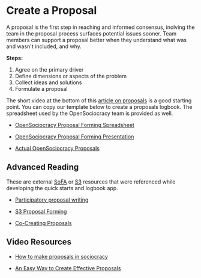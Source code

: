 # Create a Proposal 

A proposal is the first step in reaching and informed consensus, inolving the team in the proposal process surfaces potential issues sooner. Team members can support a proposal better when they understand what was and wasn't included, and why.

**Steps:**

1. Agree on the primary driver
2. Define dimensions or aspects of the problem
3. Collect ideas and solutions
4. Formulate a proposal

The short video at the bottom of this [article on proposals](https://www.sociocracyforall.org/participatory-proposal-writing/) is a good starting point. You can copy our template below to create a proposals logbook. The spreadsheet used by the OpenSociocracy team is provided as well.

* [OpenSociocracy Proposal Forming Spreadsheet](https://docs.google.com/spreadsheets/d/11lheISzs54qfAr7Pf2eDlGoaB4ihfMKTKvQZ9MA03GQ/edit?usp=sharing)
* [OpenSociocracy Proposal Forming Presentation](https://docs.google.com/presentation/d/1aJuqvbY7-PYSIX7KZh7-SiQEulTohWLRoDXuo1RXMYk/edit?usp=sharing)

* [Actual OpenSociocracy Proposals](https://docs.google.com/spreadsheets/d/1LecETe1Sxdg5MwPC20Inuw0y6bTnswvVqhibIz3jZ-I/edit?usp=sharing)

## Advanced Reading

These are external [SoFA](/glossary/#sofa) or [S3](/glossary/#s3) resources that were referenced while developing the quick starts and logbook app.

* [Participatory proposal writing](https://www.sociocracyforall.org/participatory-proposal-writing/)

* [S3 Proposal Forming](https://patterns.sociocracy30.org/proposal-forming.html)

* [Co-Creating Proposals](https://patterns.sociocracy30.org/co-create-proposals.html)


## Video Resources

* [How to make proposals in sociocracy](https://www.sociocracyforall.org/how-to-make-proposals-in-sociocracy/)

* [An Easy Way to Create Effective Proposals](https://www.sociocracyforall.org/an-easy-way-to-create-effective-proposals/)


